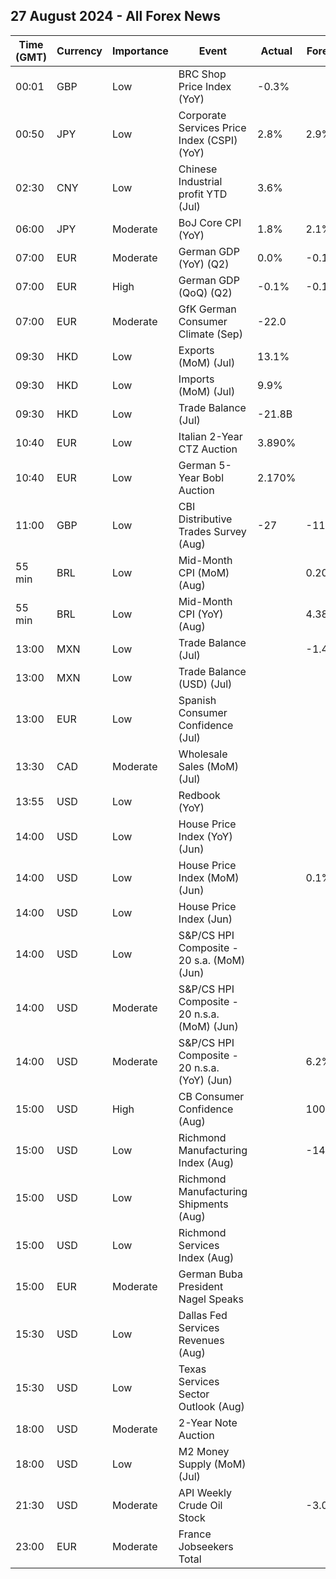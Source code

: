 ## 27 August 2024 - All Forex News

| Time (GMT) | Currency | Importance | Event | Actual | Forecast | Previous |
|------|----------|------------|-------|--------|----------|----------|
| 00:01 | GBP | Low | BRC Shop Price Index (YoY) | -0.3% |  | 0.2% |
| 00:50 | JPY | Low | Corporate Services Price Index (CSPI) (YoY) | 2.8% | 2.9% | 3.1% |
| 02:30 | CNY | Low | Chinese Industrial profit YTD (Jul) | 3.6% |  | 3.5% |
| 06:00 | JPY | Moderate | BoJ Core CPI (YoY) | 1.8% | 2.1% | 2.1% |
| 07:00 | EUR | Moderate | German GDP (YoY) (Q2) | 0.0% | -0.1% | -0.2% |
| 07:00 | EUR | High | German GDP (QoQ) (Q2) | -0.1% | -0.1% | 0.2% |
| 07:00 | EUR | Moderate | GfK German Consumer Climate (Sep) | -22.0 |  | -18.6 |
| 09:30 | HKD | Low | Exports (MoM) (Jul) | 13.1% |  | 10.7% |
| 09:30 | HKD | Low | Imports (MoM) (Jul) | 9.9% |  | 9.0% |
| 09:30 | HKD | Low | Trade Balance (Jul) | -21.8B |  | -55.7B |
| 10:40 | EUR | Low | Italian 2-Year CTZ Auction | 3.890% |  | 3.100% |
| 10:40 | EUR | Low | German 5-Year Bobl Auction | 2.170% |  | 2.090% |
| 11:00 | GBP | Low | CBI Distributive Trades Survey (Aug) | -27 | -11 | -43 |
| 55 min | BRL | Low | Mid-Month CPI (MoM) (Aug) |  | 0.20% | 0.30% |
| 55 min | BRL | Low | Mid-Month CPI (YoY) (Aug) |  | 4.38% | 4.45% |
| 13:00 | MXN | Low | Trade Balance (Jul) |  | -1.470B | -1.037B |
| 13:00 | MXN | Low | Trade Balance (USD) (Jul) |  |  | -1.944B |
| 13:00 | EUR | Low | Spanish Consumer Confidence (Jul) |  |  | 88.4 |
| 13:30 | CAD | Moderate | Wholesale Sales (MoM) (Jul) |  |  | -0.6% |
| 13:55 | USD | Low | Redbook (YoY) |  |  | 4.9% |
| 14:00 | USD | Low | House Price Index (YoY) (Jun) |  |  | 5.7% |
| 14:00 | USD | Low | House Price Index (MoM) (Jun) |  | 0.1% | 0.0% |
| 14:00 | USD | Low | House Price Index (Jun) |  |  | 424.6 |
| 14:00 | USD | Low | S&P/CS HPI Composite - 20 s.a. (MoM) (Jun) |  |  | 0.3% |
| 14:00 | USD | Moderate | S&P/CS HPI Composite - 20 n.s.a. (MoM) (Jun) |  |  | 1.0% |
| 14:00 | USD | Moderate | S&P/CS HPI Composite - 20 n.s.a. (YoY) (Jun) |  | 6.2% | 6.8% |
| 15:00 | USD | High | CB Consumer Confidence (Aug) |  | 100.9 | 100.3 |
| 15:00 | USD | Low | Richmond Manufacturing Index (Aug) |  | -14 | -17 |
| 15:00 | USD | Low | Richmond Manufacturing Shipments (Aug) |  |  | -21 |
| 15:00 | USD | Low | Richmond Services Index (Aug) |  |  | 5 |
| 15:00 | EUR | Moderate | German Buba President Nagel Speaks |  |  |  |
| 15:30 | USD | Low | Dallas Fed Services Revenues (Aug) |  |  | 7.7 |
| 15:30 | USD | Low | Texas Services Sector Outlook (Aug) |  |  | -0.1 |
| 18:00 | USD | Moderate | 2-Year Note Auction |  |  | 4.434% |
| 18:00 | USD | Low | M2 Money Supply (MoM) (Jul) |  |  | 21.03T |
| 21:30 | USD | Moderate | API Weekly Crude Oil Stock |  | -3.000M | 0.347M |
| 23:00 | EUR | Moderate | France Jobseekers Total |  |  | 2,834.5K |
